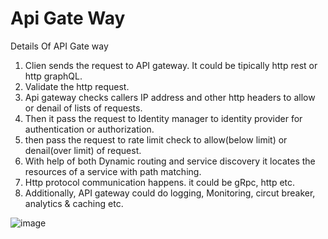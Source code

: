# Api Gate Way

Details Of API Gate way

1. Clien sends the request to API gateway. It could be tipically http rest or http graphQL.
2. Validate the http request.
3. Api gateway checks callers IP address and other http headers to allow or denail of lists of requests.
4. Then it pass the request to Identity manager to identity provider for authentication or authorization.
5. then pass the request to rate limit check to allow(below limit) or denail(over limit) of request.
6. With help of both Dynamic routing and service discovery it locates the resources of a service with path matching.
7. Http protocol communication happens. it could be gRpc, http etc.
8. Additionally, API gateway could do logging, Monitoring, circut breaker, analytics & caching etc.

![image](https://user-images.githubusercontent.com/115500959/201331038-32eafbd9-347d-49bf-9385-2e905080b1e2.png)
